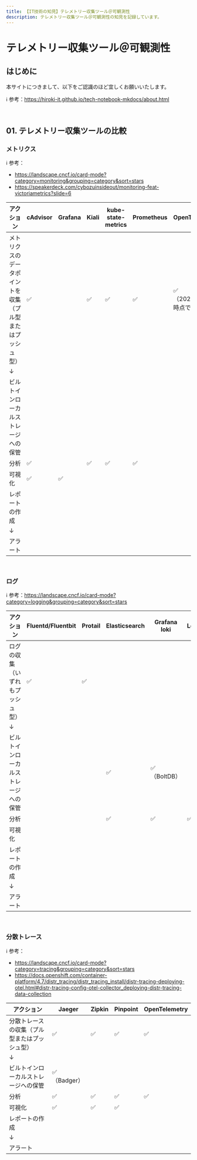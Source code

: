 ```yaml
---
title: 【IT技術の知見】テレメトリー収集ツール＠可観測性
description: テレメトリー収集ツール＠可観測性の知見を記録しています。
---
```


# テレメトリー収集ツール＠可観測性

## はじめに

本サイトにつきまして、以下をご認識のほど宜しくお願いいたします。

ℹ️ 参考：https://hiroki-it.github.io/tech-notebook-mkdocs/about.html

<br>

## 01. テレメトリー収集ツールの比較

### メトリクス

ℹ️ 参考：

- https://landscape.cncf.io/card-mode?category=monitoring&grouping=category&sort=stars
- https://speakerdeck.com/cybozuinsideout/monitoring-feat-victoriametrics?slide=6

| アクション              | cAdvisor | Grafana | Kiali | kube-state-metrics | Prometheus | OpenTelemetry |
|--------------------| -------- | ------- | ----- | ------------------ | ---------- | ---------- |
| メトリクスのデータポイントを収集（プル型またはプッシュ型） | ✅        |         | ✅     | ✅                  | ✅          | ✅（2022/07/13時点で開発中） |
| ↓                  |          |         |       |                    |            |            |
| ビルトインローカルストレージへの保管  |          |         |       |                    |            |            |
| 分析                 | ✅        |         | ✅     | ✅                  | ✅          |           |
| 可視化                | ✅        | ✅       |       |                    |            |            |
| レポートの作成            |          |         |       |                    |            |            |
| ↓                  |          |         |       |                    |            |            |
| アラート               |          |         |       |                    |            |            |

<br>

### ログ

ℹ️ 参考：https://landscape.cncf.io/card-mode?category=logging&grouping=category&sort=stars

| アクション                 | Fluentd/Fluentbit | Protail | Elasticsearch | Grafana loki | Logstash | OpenTelemetry |
| -------------------------- | -------------------------- | -------------------------- | ------------- | ------------ | -------- | -------- |
| ログの収集（いずれもプッシュ型） | ✅ | ✅ |               |              |          | ✅（2022/07/13時点で開発中） |
| ↓                          |  |  |               |              |          |          |
| ビルトインローカルストレージへの保管 |  |  | ✅             | ✅（BoltDB）    |         |         |
| 分析                       |  |  | ✅             | ✅            | ✅        |         |
| 可視化                     |  |  |               |              |          |          |
| レポートの作成             |  |  |               |              |          |          |
| ↓                          |  |  |               |              |          |          |
| アラート                   |  |  |               |              |          |          |

<br>

### 分散トレース

ℹ️ 参考：

- https://landscape.cncf.io/card-mode?category=tracing&grouping=category&sort=stars
- https://docs.openshift.com/container-platform/4.7/distr_tracing/distr_tracing_install/distr-tracing-deploying-otel.html#distr-tracing-config-otel-collector_deploying-distr-tracing-data-collection

| アクション                 | Jaeger | Zipkin | Pinpoint | OpenTelemetry |
| -------------------------- | ------ | ------ | -------- | ------------- |
| 分散トレースの収集（プル型またはプッシュ型） | ✅      | ✅      | ✅        | ✅             |
| ↓                          |        |        |          |               |
| ビルトインローカルストレージへの保管 | ✅（Badger） |        |          |               |
| 分析                       | ✅      | ✅      | ✅        | ✅             |
| 可視化                     | ✅      | ✅      | ✅        |               |
| レポートの作成             |        |        |          |               |
| ↓                          |        |        |          |               |
| アラート                   |        |        |          |               |

<br>

